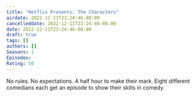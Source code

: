 ```yaml
---
title: "Netflix Presents: The Characters"
airdate: 2022-12-11T23:24:46-08:00
cancelleddate: 2022-12-11T23:24:46-08:00
date: 2022-12-11T23:24:46-08:00
draft: true
tags: []
authors: []
Seasons: 1
Episodes:
Rating: 50
---
```


No rules. No expectations. A half hour to make their mark. Eight different comedians each get an episode to show their skills in comedy.